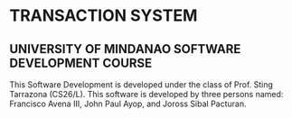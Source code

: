 # TRANSACTION SYSTEM
## UNIVERSITY OF MINDANAO SOFTWARE DEVELOPMENT COURSE
This Software Development is developed under the class of Prof. Sting Tarrazona (CS26/L). This software is developed by three persons named: Francisco Avena III, John Paul Ayop, and Joross Sibal Pacturan.

